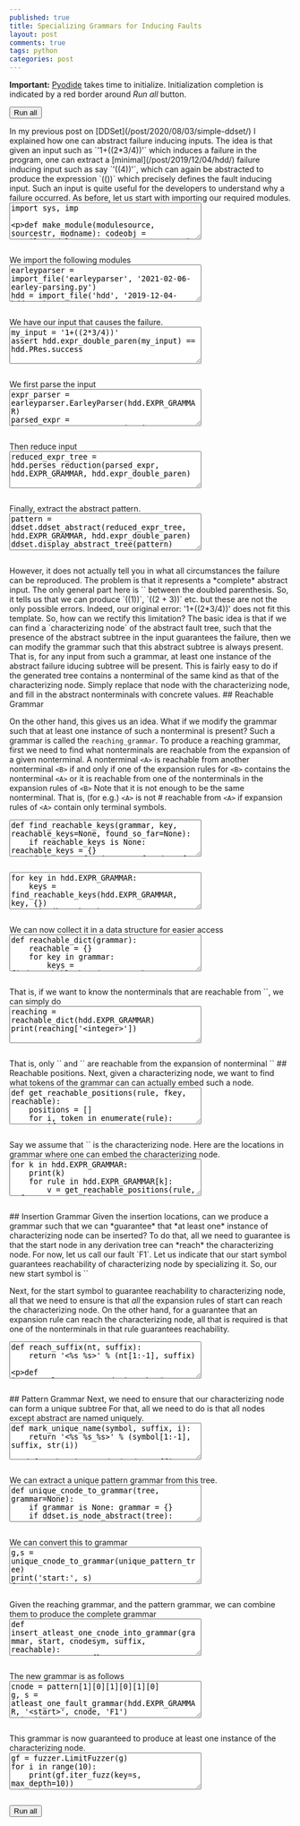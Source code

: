 ```yaml
---
published: true
title: Specializing Grammars for Inducing Faults
layout: post
comments: true
tags: python
categories: post
---
```

<script type="text/javascript">window.languagePluginUrl='/resources/pyodide/full/3.8/';</script>
<script src="/resources/pyodide/full/3.8/pyodide.js"></script>
<link rel="stylesheet" type="text/css" media="all" href="/resources/skulpt/css/codemirror.css">
<link rel="stylesheet" type="text/css" media="all" href="/resources/skulpt/css/solarized.css">
<link rel="stylesheet" type="text/css" media="all" href="/resources/skulpt/css/env/editor.css">

<script src="/resources/skulpt/js/codemirrorepl.js" type="text/javascript"></script>
<script src="/resources/skulpt/js/python.js" type="text/javascript"></script>
<script src="/resources/pyodide/js/env/editor.js" type="text/javascript"></script>

**Important:** [Pyodide](https://pyodide.readthedocs.io/en/latest/) takes time to initialize.
Initialization completion is indicated by a red border around *Run all* button.
<form name='python_run_form'>
<button type="button" name="python_run_all">Run all</button>
</form>
In my previous post on [DDSet](/post/2020/08/03/simple-ddset/) I explained how
one can abstract failure inducing inputs. The idea is that given an input such
as `'1+((2*3/4))'` which induces a
failure in the program, one can extract a [minimal](/post/2019/12/04/hdd/)
failure inducing input such as say `'((4))'`, which can again be abstracted to
produce the expression `((<expr>))` which precisely defines the fault
inducing input. Such an input is quite useful for the developers to understand
why a failure occurred. 
As before, let us start with importing our required modules.

<!--
############
import sys, imp

def make_module(modulesource, sourcestr, modname):
    codeobj = compile(modulesource, sourcestr, 'exec')
    newmodule = imp.new_module(modname)
    exec(codeobj, newmodule.__dict__)
    return newmodule

def import_file(name, location):
    if "pyodide" in sys.modules:
        import pyodide
        github_repo = 'https://raw.githubusercontent.com/'
        my_repo =  'rahulgopinath/rahulgopinath.github.io'
        module_loc = github_repo + my_repo + '/master/notebooks/%s' % location
        module_str = pyodide.open_url(module_loc).getvalue()
    else:
        module_loc = './notebooks/%s' % location
        with open(module_loc) as f:
            module_str = f.read()
    return make_module(module_str, module_loc, name)

############
-->
<form name='python_run_form'>
<textarea cols="40" rows="4" name='python_edit'>
import sys, imp

def make_module(modulesource, sourcestr, modname):
    codeobj = compile(modulesource, sourcestr, &#x27;exec&#x27;)
    newmodule = imp.new_module(modname)
    exec(codeobj, newmodule.__dict__)
    return newmodule

def import_file(name, location):
    if &quot;pyodide&quot; in sys.modules:
        import pyodide
        github_repo = &#x27;https://raw.githubusercontent.com/&#x27;
        my_repo =  &#x27;rahulgopinath/rahulgopinath.github.io&#x27;
        module_loc = github_repo + my_repo + &#x27;/master/notebooks/%s&#x27; % location
        module_str = pyodide.open_url(module_loc).getvalue()
    else:
        module_loc = &#x27;./notebooks/%s&#x27; % location
        with open(module_loc) as f:
            module_str = f.read()
    return make_module(module_str, module_loc, name)
</textarea><br />
<pre class='Output' name='python_output'></pre>
<div name='python_canvas'></div>
</form>
We import the following modules

<!--
############
earleyparser = import_file('earleyparser', '2021-02-06-earley-parsing.py')
hdd = import_file('hdd', '2019-12-04-hdd.py')
fuzzer = import_file('fuzzer', '2019-05-28-simplefuzzer-01.py')
ddset = import_file('ddset', '2020-08-03-simple-ddset.py')

############
-->
<form name='python_run_form'>
<textarea cols="40" rows="4" name='python_edit'>
earleyparser = import_file(&#x27;earleyparser&#x27;, &#x27;2021-02-06-earley-parsing.py&#x27;)
hdd = import_file(&#x27;hdd&#x27;, &#x27;2019-12-04-hdd.py&#x27;)
fuzzer = import_file(&#x27;fuzzer&#x27;, &#x27;2019-05-28-simplefuzzer-01.py&#x27;)
ddset = import_file(&#x27;ddset&#x27;, &#x27;2020-08-03-simple-ddset.py&#x27;)
</textarea><br />
<pre class='Output' name='python_output'></pre>
<div name='python_canvas'></div>
</form>
We have our input that causes the failure.

<!--
############
my_input = '1+((2*3/4))'
assert hdd.expr_double_paren(my_input) == hdd.PRes.success

############
-->
<form name='python_run_form'>
<textarea cols="40" rows="4" name='python_edit'>
my_input = &#x27;1+((2*3/4))&#x27;
assert hdd.expr_double_paren(my_input) == hdd.PRes.success
</textarea><br />
<pre class='Output' name='python_output'></pre>
<div name='python_canvas'></div>
</form>
We first parse the input

<!--
############
expr_parser = earleyparser.EarleyParser(hdd.EXPR_GRAMMAR)
parsed_expr = list(expr_parser.parse_on(my_input, '<start>'))[0]

############
-->
<form name='python_run_form'>
<textarea cols="40" rows="4" name='python_edit'>
expr_parser = earleyparser.EarleyParser(hdd.EXPR_GRAMMAR)
parsed_expr = list(expr_parser.parse_on(my_input, &#x27;&lt;start&gt;&#x27;))[0]
</textarea><br />
<pre class='Output' name='python_output'></pre>
<div name='python_canvas'></div>
</form>
Then reduce input

<!--
############
reduced_expr_tree = hdd.perses_reduction(parsed_expr, hdd.EXPR_GRAMMAR, hdd.expr_double_paren)

############
-->
<form name='python_run_form'>
<textarea cols="40" rows="4" name='python_edit'>
reduced_expr_tree = hdd.perses_reduction(parsed_expr, hdd.EXPR_GRAMMAR, hdd.expr_double_paren)
</textarea><br />
<pre class='Output' name='python_output'></pre>
<div name='python_canvas'></div>
</form>
Finally, extract the abstract pattern.

<!--
############
pattern = ddset.ddset_abstract(reduced_expr_tree, hdd.EXPR_GRAMMAR, hdd.expr_double_paren)
ddset.display_abstract_tree(pattern)

############
-->
<form name='python_run_form'>
<textarea cols="40" rows="4" name='python_edit'>
pattern = ddset.ddset_abstract(reduced_expr_tree, hdd.EXPR_GRAMMAR, hdd.expr_double_paren)
ddset.display_abstract_tree(pattern)
</textarea><br />
<pre class='Output' name='python_output'></pre>
<div name='python_canvas'></div>
</form>
However, it does not actually tell you in what all
circumstances the failure can be reproduced. The problem is that it
represents a *complete* abstract input. The only general part here is
`<expr>` between the doubled parenthesis. So, it tells us that we can
produce `((1))`, `((2 + 3))` etc. but these are not the only possible
errors. Indeed, our original error: '1+((2*3/4))' does not fit this
template. So, how can we rectify this limitation?
The basic idea is that if we can find a `characterizing node` of the
abstract fault tree, such that the presence of the abstract subtree
in the input guarantees the failure, then we can modify the grammar such
that this abstract subtree is always present. That is, for any input
from such a grammar, at least one instance of the abstract failure iducing
subtree will be present. This is fairly easy to do if the generated tree
contains a nonterminal of the same kind as that of the characterizing node.
Simply replace that node with the characterizing node, and fill in the
abstract nonterminals with concrete values.
## Reachable Grammar

On the other hand, this gives us an idea. What if we modify the grammar
such that at least one instance of such a nonterminal is present? Such
a grammar is called the `reaching_grammar`.
To produce a reaching grammar, first we need to find what nonterminals are
reachable from the expansion of a given nonterminal.
A nonterminal `<A>` is reachable from another nonterminal `<B>` if and only
if one of the expansion rules for `<B>` contains the nonterminal `<A>` or
it is reachable from one of the nonterminals in the expansion rules of `<B>`
Note that it is not enough to be the same nonterminal. That is, (for e.g.)
`<A>` is not # reachable from `<A>` if expansion rules of `<A>` contain only
terminal symbols.

<!--
############
def find_reachable_keys(grammar, key, reachable_keys=None, found_so_far=None):
    if reachable_keys is None: reachable_keys = {}
    if found_so_far is None: found_so_far = set()

    for rule in grammar[key]:
        for token in rule:
            if not fuzzer.is_nonterminal(token): continue
            if token in found_so_far: continue
            found_so_far.add(token)
            if token in reachable_keys:
                for k in reachable_keys[token]:
                    found_so_far.add(k)
            else:
                keys = find_reachable_keys(grammar, token, reachable_keys, found_so_far)
    return found_so_far

############
-->
<form name='python_run_form'>
<textarea cols="40" rows="4" name='python_edit'>
def find_reachable_keys(grammar, key, reachable_keys=None, found_so_far=None):
    if reachable_keys is None: reachable_keys = {}
    if found_so_far is None: found_so_far = set()

    for rule in grammar[key]:
        for token in rule:
            if not fuzzer.is_nonterminal(token): continue
            if token in found_so_far: continue
            found_so_far.add(token)
            if token in reachable_keys:
                for k in reachable_keys[token]:
                    found_so_far.add(k)
            else:
                keys = find_reachable_keys(grammar, token, reachable_keys, found_so_far)
    return found_so_far
</textarea><br />
<pre class='Output' name='python_output'></pre>
<div name='python_canvas'></div>
</form>


<!--
############
for key in hdd.EXPR_GRAMMAR:
    keys = find_reachable_keys(hdd.EXPR_GRAMMAR, key, {})
    print(key, keys)

############
-->
<form name='python_run_form'>
<textarea cols="40" rows="4" name='python_edit'>
for key in hdd.EXPR_GRAMMAR:
    keys = find_reachable_keys(hdd.EXPR_GRAMMAR, key, {})
    print(key, keys)
</textarea><br />
<pre class='Output' name='python_output'></pre>
<div name='python_canvas'></div>
</form>
We can now collect it in a data structure for easier access

<!--
############
def reachable_dict(grammar):
    reachable = {}
    for key in grammar:
        keys = find_reachable_keys(grammar, key, reachable)
        reachable[key] = keys
    return reachable

############
-->
<form name='python_run_form'>
<textarea cols="40" rows="4" name='python_edit'>
def reachable_dict(grammar):
    reachable = {}
    for key in grammar:
        keys = find_reachable_keys(grammar, key, reachable)
        reachable[key] = keys
    return reachable
</textarea><br />
<pre class='Output' name='python_output'></pre>
<div name='python_canvas'></div>
</form>
That is, if we want to know the nonterminals that are reachable from `<integer>`,
we can simply do

<!--
############
reaching = reachable_dict(hdd.EXPR_GRAMMAR)
print(reaching['<integer>'])

############
-->
<form name='python_run_form'>
<textarea cols="40" rows="4" name='python_edit'>
reaching = reachable_dict(hdd.EXPR_GRAMMAR)
print(reaching[&#x27;&lt;integer&gt;&#x27;])
</textarea><br />
<pre class='Output' name='python_output'></pre>
<div name='python_canvas'></div>
</form>
That is, only `<digit>` and `<integer>` are reachable from the expansion of
nonterminal `<integer>`
## Reachable positions.
Next, given a characterizing node, we want to find what tokens of the grammar
can can actually embed such a node.

<!--
############
def get_reachable_positions(rule, fkey, reachable):
    positions = []
    for i, token in enumerate(rule):
        if not fuzzer.is_nonterminal(token): continue
        if fkey == token or fkey in reachable[token]:
            positions.append(i)
    return positions

############
-->
<form name='python_run_form'>
<textarea cols="40" rows="4" name='python_edit'>
def get_reachable_positions(rule, fkey, reachable):
    positions = []
    for i, token in enumerate(rule):
        if not fuzzer.is_nonterminal(token): continue
        if fkey == token or fkey in reachable[token]:
            positions.append(i)
    return positions
</textarea><br />
<pre class='Output' name='python_output'></pre>
<div name='python_canvas'></div>
</form>
Say we assume that `<factor>` is the characterizing node. Here are the
locations in grammar where one can embed the characterizing node.

<!--
############
for k in hdd.EXPR_GRAMMAR:
    print(k)
    for rule in hdd.EXPR_GRAMMAR[k]:
        v = get_reachable_positions(rule, '<factor>', reaching)
        print('\t', rule, v)


############
-->
<form name='python_run_form'>
<textarea cols="40" rows="4" name='python_edit'>
for k in hdd.EXPR_GRAMMAR:
    print(k)
    for rule in hdd.EXPR_GRAMMAR[k]:
        v = get_reachable_positions(rule, &#x27;&lt;factor&gt;&#x27;, reaching)
        print(&#x27;\t&#x27;, rule, v)
</textarea><br />
<pre class='Output' name='python_output'></pre>
<div name='python_canvas'></div>
</form>
## Insertion Grammar
Given the insertion locations, can we produce a grammar such that we can
*guarantee* that *at least one* instance of characterizing node can be inserted?
To do that, all we need to guarantee is that the start node in any derivation
tree can *reach* the characterizing node.
For now, let us call our fault `F1`. Let us indicate that our start symbol
guarantees reachability of characterizing node by specializing it. So, our new
start symbol is `<start F1>`

Next, for the start symbol to guarantee reachability to characterizing node,
all that we need to ensure is that *all* the expansion rules of start can
reach the characterizing node. On the other hand, for a guarantee that an
expansion rule can reach the characterizing node, all that is required is that
one of the nonterminals in that rule guarantees reachability.

<!--
############
def reach_suffix(nt, suffix):
    return '<%s %s>' % (nt[1:-1], suffix)

def insert_atleast_one_cnode_into_key(grammar, key, cnodesym, suffix, reachable):
    rules = grammar[key]
    my_rules = []
    for rule in grammar[key]:
        positions = get_reachable_positions(rule, cnodesym, reachable)
        if not positions: # make it len(positions) >= n if necessary
            # skip this rule because we can not embed the fault here.
            continue
        else:
            # at each position, insert the cnodesym
            for pos in positions:
                new_rule = [reach_suffix(t, suffix)
                            if pos == p else t for p,t in enumerate(rule)]
                my_rules.append(new_rule)
    return (reach_suffix(key, suffix), my_rules)


if __name__ == '__main__':
    for key in hdd.EXPR_GRAMMAR:
        fk, rules = insert_atleast_one_cnode_into_key(hdd.EXPR_GRAMMAR, key, '<factor>', 'F1', reaching)
        print(fk)
        for r in rules:
            print('    ', r)
        print()

############
-->
<form name='python_run_form'>
<textarea cols="40" rows="4" name='python_edit'>
def reach_suffix(nt, suffix):
    return &#x27;&lt;%s %s&gt;&#x27; % (nt[1:-1], suffix)

def insert_atleast_one_cnode_into_key(grammar, key, cnodesym, suffix, reachable):
    rules = grammar[key]
    my_rules = []
    for rule in grammar[key]:
        positions = get_reachable_positions(rule, cnodesym, reachable)
        if not positions: # make it len(positions) &gt;= n if necessary
            # skip this rule because we can not embed the fault here.
            continue
        else:
            # at each position, insert the cnodesym
            for pos in positions:
                new_rule = [reach_suffix(t, suffix)
                            if pos == p else t for p,t in enumerate(rule)]
                my_rules.append(new_rule)
    return (reach_suffix(key, suffix), my_rules)


if __name__ == &#x27;__main__&#x27;:
    for key in hdd.EXPR_GRAMMAR:
        fk, rules = insert_atleast_one_cnode_into_key(hdd.EXPR_GRAMMAR, key, &#x27;&lt;factor&gt;&#x27;, &#x27;F1&#x27;, reaching)
        print(fk)
        for r in rules:
            print(&#x27;    &#x27;, r)
        print()
</textarea><br />
<pre class='Output' name='python_output'></pre>
<div name='python_canvas'></div>
</form>
## Pattern Grammar
Next, we need to ensure that our characterizing node can form a unique subtree
For that, all we need to do is that all nodes except abstract are named uniquely.

<!--
############
def mark_unique_name(symbol, suffix, i):
    return '<%s %s_%s>' % (symbol[1:-1], suffix, str(i))

def mark_unique_nodes(node, suffix, counter=None):
    if counter is None: counter = [0]
    symbol, children, *abstract = node
    if ddset.is_node_abstract(node): # we don't markup further
        return node
    if fuzzer.is_nonterminal(symbol):
        i = counter[0]
        counter[0] += 1
        cs = [mark_unique_nodes(c, suffix, counter) for c in children]
        return (mark_unique_name(symbol, suffix, i), cs, *abstract)
    else:
        assert not children
        return (symbol, children, *abstract)


if __name__ == '__main__':
    unique_pattern_tree = mark_unique_nodes(pattern, 'F1')
    ddset.display_abstract_tree(unique_pattern_tree)

############
-->
<form name='python_run_form'>
<textarea cols="40" rows="4" name='python_edit'>
def mark_unique_name(symbol, suffix, i):
    return &#x27;&lt;%s %s_%s&gt;&#x27; % (symbol[1:-1], suffix, str(i))

def mark_unique_nodes(node, suffix, counter=None):
    if counter is None: counter = [0]
    symbol, children, *abstract = node
    if ddset.is_node_abstract(node): # we don&#x27;t markup further
        return node
    if fuzzer.is_nonterminal(symbol):
        i = counter[0]
        counter[0] += 1
        cs = [mark_unique_nodes(c, suffix, counter) for c in children]
        return (mark_unique_name(symbol, suffix, i), cs, *abstract)
    else:
        assert not children
        return (symbol, children, *abstract)


if __name__ == &#x27;__main__&#x27;:
    unique_pattern_tree = mark_unique_nodes(pattern, &#x27;F1&#x27;)
    ddset.display_abstract_tree(unique_pattern_tree)
</textarea><br />
<pre class='Output' name='python_output'></pre>
<div name='python_canvas'></div>
</form>
We can extract a unique pattern grammar from this tree.

<!--
############
def unique_cnode_to_grammar(tree, grammar=None):
    if grammar is None: grammar = {}
    if ddset.is_node_abstract(tree): return grammar
    name, children, *rest = tree
    tokens = []
    if name not in grammar: grammar[name] = []
    for c in children:
        n, cs, *rest = c
        tokens.append(n)
        if fuzzer.is_nonterminal(n):
            unique_cnode_to_grammar(c, grammar)
    grammar[name].append(tokens)
    return grammar, tree[0]

############
-->
<form name='python_run_form'>
<textarea cols="40" rows="4" name='python_edit'>
def unique_cnode_to_grammar(tree, grammar=None):
    if grammar is None: grammar = {}
    if ddset.is_node_abstract(tree): return grammar
    name, children, *rest = tree
    tokens = []
    if name not in grammar: grammar[name] = []
    for c in children:
        n, cs, *rest = c
        tokens.append(n)
        if fuzzer.is_nonterminal(n):
            unique_cnode_to_grammar(c, grammar)
    grammar[name].append(tokens)
    return grammar, tree[0]
</textarea><br />
<pre class='Output' name='python_output'></pre>
<div name='python_canvas'></div>
</form>
We can convert this to grammar

<!--
############
g,s = unique_cnode_to_grammar(unique_pattern_tree)
print('start:', s)
for k in g:
    print(k)
    for r in g[k]:
        print('    ', r)

############
-->
<form name='python_run_form'>
<textarea cols="40" rows="4" name='python_edit'>
g,s = unique_cnode_to_grammar(unique_pattern_tree)
print(&#x27;start:&#x27;, s)
for k in g:
    print(k)
    for r in g[k]:
        print(&#x27;    &#x27;, r)
</textarea><br />
<pre class='Output' name='python_output'></pre>
<div name='python_canvas'></div>
</form>
Given the reaching grammar, and the pattern grammar, we can combine them to
produce the complete grammar

<!--
############
def insert_atleast_one_cnode_into_grammar(grammar, start, cnodesym, suffix, reachable):
    new_grammar = {}
    s_key = None
    for key in grammar:
        fk, rules = insert_atleast_one_cnode_into_key(grammar, key, cnodesym, suffix, reachable)
        assert fk not in new_grammar
        if key == start: s_key = fk
        new_grammar[fk] = rules
    return new_grammar, s_key

def grammar_gc(grammar):
    g = {}
    for k in grammar:
        if grammar[k]:
            g[k] = grammar[k]
    return g

def atleast_one_fault_grammar(grammar, start_symbol, cnode, fname):
    key_f = cnode[0]
    unique_pattern_tree = mark_unique_nodes(cnode, fname)
    pattern_g, pattern_s = unique_cnode_to_grammar(unique_pattern_tree)
    reachable_keys = reachable_dict(grammar)
    reach_g, reach_s = insert_atleast_one_cnode_into_grammar(grammar, start_symbol, key_f, fname, reachable_keys)

    combined_grammar = {**grammar, **pattern_g, **reach_g}
    reaching_sym = reach_suffix(key_f, fname)
    combined_grammar[reaching_sym] = reach_g[reaching_sym] + pattern_g[pattern_s]

    return grammar_gc(combined_grammar), reach_s

############
-->
<form name='python_run_form'>
<textarea cols="40" rows="4" name='python_edit'>
def insert_atleast_one_cnode_into_grammar(grammar, start, cnodesym, suffix, reachable):
    new_grammar = {}
    s_key = None
    for key in grammar:
        fk, rules = insert_atleast_one_cnode_into_key(grammar, key, cnodesym, suffix, reachable)
        assert fk not in new_grammar
        if key == start: s_key = fk
        new_grammar[fk] = rules
    return new_grammar, s_key

def grammar_gc(grammar):
    g = {}
    for k in grammar:
        if grammar[k]:
            g[k] = grammar[k]
    return g

def atleast_one_fault_grammar(grammar, start_symbol, cnode, fname):
    key_f = cnode[0]
    unique_pattern_tree = mark_unique_nodes(cnode, fname)
    pattern_g, pattern_s = unique_cnode_to_grammar(unique_pattern_tree)
    reachable_keys = reachable_dict(grammar)
    reach_g, reach_s = insert_atleast_one_cnode_into_grammar(grammar, start_symbol, key_f, fname, reachable_keys)

    combined_grammar = {**grammar, **pattern_g, **reach_g}
    reaching_sym = reach_suffix(key_f, fname)
    combined_grammar[reaching_sym] = reach_g[reaching_sym] + pattern_g[pattern_s]

    return grammar_gc(combined_grammar), reach_s
</textarea><br />
<pre class='Output' name='python_output'></pre>
<div name='python_canvas'></div>
</form>
The new grammar is as follows

<!--
############
cnode = pattern[1][0][1][0][1][0]
g, s = atleast_one_fault_grammar(hdd.EXPR_GRAMMAR, '<start>', cnode, 'F1')
print()
print('start:', s)
for k in g:
    print(k)
    for r in g[k]:
        print('    ', r)


############
-->
<form name='python_run_form'>
<textarea cols="40" rows="4" name='python_edit'>
cnode = pattern[1][0][1][0][1][0]
g, s = atleast_one_fault_grammar(hdd.EXPR_GRAMMAR, &#x27;&lt;start&gt;&#x27;, cnode, &#x27;F1&#x27;)
print()
print(&#x27;start:&#x27;, s)
for k in g:
    print(k)
    for r in g[k]:
        print(&#x27;    &#x27;, r)
</textarea><br />
<pre class='Output' name='python_output'></pre>
<div name='python_canvas'></div>
</form>
This grammar is now guaranteed to produce at least one instance of the characterizing node.

<!--
############
gf = fuzzer.LimitFuzzer(g)
for i in range(10):
    print(gf.iter_fuzz(key=s, max_depth=10))
############
-->
<form name='python_run_form'>
<textarea cols="40" rows="4" name='python_edit'>
gf = fuzzer.LimitFuzzer(g)
for i in range(10):
    print(gf.iter_fuzz(key=s, max_depth=10))
</textarea><br />
<pre class='Output' name='python_output'></pre>
<div name='python_canvas'></div>
</form>

<form name='python_run_form'>
<button type="button" name="python_run_all">Run all</button>
</form>
